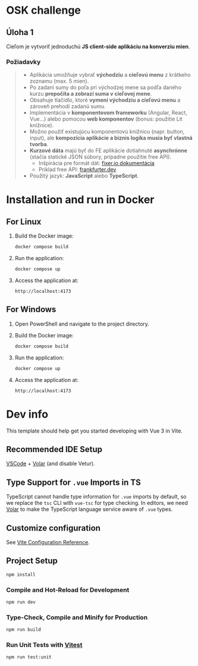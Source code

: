 # OSK challenge
## Úloha 1

Cieľom je vytvoriť jednoduchú **JS client-side aplikáciu na konverziu mien**.

### Požiadavky

> - Aplikácia umožňuje vybrať **východziu** a **cieľovú menu** z krátkeho zoznamu (max. 5 mien).
> - Po zadaní sumy do poľa pri východzej mene sa podľa daného kurzu **prepočíta a zobrazí suma v cieľovej mene**.
> - Obsahuje tlačidlo, ktoré **vymení východziu a cieľovú menu** a zároveň prehodí zadanú sumu.
> - Implementácia v **komponentovom frameworku** (Angular, React, Vue...) alebo pomocou **web komponentov** (bonus: použitie Lit knižnice).
> - Možno použiť existujúcu komponentovú knižnicu (napr. button, input), ale **kompozícia aplikácie a biznis logika musia byť vlastná tvorba**.
> - **Kurzové dáta** majú byť do FE aplikácie dotiahnuté **asynchrónne** (stačia statické JSON súbory, prípadne použitie free API).
>   - Inšpirácia pre formát dát: [fixer.io dokumentácia](https://fixer.io/documentation)
>   - Príklad free API: [frankfurter.dev](https://frankfurter.dev/)
> - Použitý jazyk: **JavaScript** alebo **TypeScript**.

# Installation and run in Docker

## For Linux

1. Build the Docker image:
   ```sh
   docker compose build
   ```

2. Run the application:
   ```sh
   docker compose up
   ```

3. Access the application at:
   ```
   http://localhost:4173
   ```

## For Windows

1. Open PowerShell and navigate to the project directory.

2. Build the Docker image:
   ```powershell
   docker compose build
   ```

3. Run the application:
   ```powershell
   docker compose up
   ```

4. Access the application at:
   ```
   http://localhost:4173
   ```

# Dev info

This template should help get you started developing with Vue 3 in Vite.

## Recommended IDE Setup

[VSCode](https://code.visualstudio.com/) + [Volar](https://marketplace.visualstudio.com/items?itemName=Vue.volar) (and disable Vetur).

## Type Support for `.vue` Imports in TS

TypeScript cannot handle type information for `.vue` imports by default, so we replace the `tsc` CLI with `vue-tsc` for type checking. In editors, we need [Volar](https://marketplace.visualstudio.com/items?itemName=Vue.volar) to make the TypeScript language service aware of `.vue` types.

## Customize configuration

See [Vite Configuration Reference](https://vite.dev/config/).

## Project Setup

```sh
npm install
```

### Compile and Hot-Reload for Development

```sh
npm run dev
```

### Type-Check, Compile and Minify for Production

```sh
npm run build
```

### Run Unit Tests with [Vitest](https://vitest.dev/)

```sh
npm run test:unit
```
